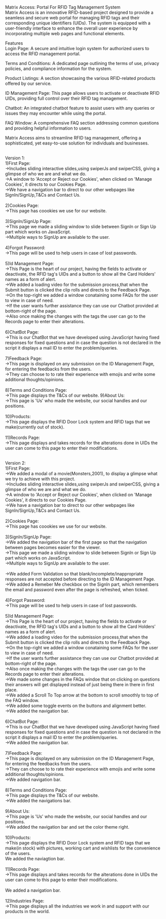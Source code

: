 Matrix Access: Portal For RFID Tag Management System <br>
Matrix Access is an innovative RFID-based project designed to provide a seamless and secure web portal for managing RFID tags and their corresponding unique identifiers (UIDs). The system is equipped with a user-friendly interface to enhance the overall user experience by incorporating multiple web pages and functional elements. <br>

Features <br>
Login Page: A secure and intuitive login system for authorized users to access the RFID management portal. <br>

Terms and Conditions: A dedicated page outlining the terms of use, privacy policies, and compliance information for the system. <br>

Product Listings: A section showcasing the various RFID-related products offered by our service. <br>

ID Management Page: This page allows users to activate or deactivate RFID UIDs, providing full control over their RFID tag management. <br>

Chatbot: An integrated chatbot feature to assist users with any queries or issues they may encounter while using the portal. <br>

FAQ Window: A comprehensive FAQ section addressing common questions and providing helpful information to users. <br>

Matrix Access aims to streamline RFID tag management, offering a sophisticated, yet easy-to-use solution for individuals and businesses. <br><br>

Version 1:<br>
1)First Page:<br>
->Includes sliding interactive slides,using swiperJs and swiperCSS, giving a glimpse of who we are and what we do.<br>
->A window to 'Accept or Reject our Cookies', when clicked on 'Manage Cookies', it directs to our Cookies Page.<br>
->We have a navigation bar to direct to our other webpages like SignIn/SignUp,T&Cs and Contact Us.<br><br>
2)Cookies Page:<br>
->This page has coookies we use for our website.<br><br>
3)SignIn/SignUp Page:<br>
->This page we made a sliding window to slide between SignIn or Sign Up part which works on JavaScript.<br>
->Multiple ways to SignUp are available to the user.<br><br>
4)Forgot Password:<br>
->This page will be used to help users in case of lost passwords.<br><br>
5)Id Management Page:<br>
->This Page is the heart of our project, having the fields to activate or deactivate, the RFID tag's UIDs and a button to show all the Card Holders' names as a form of alert.<br>
->We added a loading video for the submission process,that when the Submit button is clicked the clip rolls and directs to the Feedback Page.<br>
->On the top-right we added a window conataining some FAQs for the user to view in case of need.<br>
->If the user wants further assistance they can use our Chatbot provided at bottom-right of the page.<br>
->Also once making the changes with the tags the user can go to the Records page to enter their alterations.<br><br>
6)ChatBot Page:<br>
->This is our ChatBot that we have developed using JavaScript having fixed responses for fixed questions and in case the question is not declared in the script it displays a mail ID to enter the problem/queries. <br><br>
7)Feedback Page:<br>
->This page is displayed on any submission on the ID Management Page, for entering the feedbacks from the users.<br>
->They can choose to to rate their experience with emojis and write some additional thoughts/opinions.<br><br>
8)Terms and Conditions Page:<br>
->This page displays the T&Cs of our website.
9)About Us:<br>
->This page is 'Us' who made the website, our social handles and our positions.<br><br>
10)Products:<br>
->This page displays the RFID Door Lock system and RFID tags that we make(currently out of stock).<br><br>
11)Records Page:<br>
->This page displays and takes records for the alterations done in UIDs the user can come to this page to enter their modifications.<br><br>

Version 2:<br>
1)First Page:<br>
->We added a modal of a movie(Monsters,2001), to display a glimpse what we try to achieve with this project.<br>
->Includes sliding interactive slides,using swiperJs and swiperCSS, giving a glimpse of who we are and what we do.<br>
->A window to 'Accept or Reject our Cookies', when clicked on 'Manage Cookies', it directs to our Cookies Page.<br>
->We have a navigation bar to direct to our other webpages like SignIn/SignUp,T&Cs and Contact Us.<br><br>
2)Cookies Page:<br>
->This page has coookies we use for our website.<br><br>
3)SignIn/SignUp Page:<br>
->We added the navigation bar of the first page so that the navigation between pages becomes easier for the viewer.<br>
->This page we made a sliding window to slide between SignIn or Sign Up part which works on JavaScript.<br>
->Multiple ways to SignUp are available to the user.<br><br>
->We added Form Validation so that blank/incomplete/inappropriate responses are not accepted before directing to the ID Management Page.<br>
->We added a Remeber Me checkbox on the SignIn part, which remembers the email and password even after the page is refreshed, when ticked.<br><br>
4)Forgot Password:<br>
->This page will be used to help users in case of lost passwords.<br><br>
5)Id Management Page:<br>
->This Page is the heart of our project, having the fields to activate or deactivate, the RFID tag's UIDs and a button to show all the Card Holders' names as a form of alert.<br>
->We added a loading video for the submission process,that when the Submit button is clicked the clip rolls and directs to the Feedback Page.<br>
->On the top-right we added a window conataining some FAQs for the user to view in case of need.<br>
->If the user wants further assistance they can use our Chatbot provided at bottom-right of the page.<br>
->Also once making the changes with the tags the user can go to the Records page to enter their alterations.<br>
->We made some changes in the FAQs windoe that on clicking on questions their answers will get displayed instead of just being there in there in first place.<br>
->We added a Scroll To Top arrow at the bottom to scroll smoothly to top of the FAQ window.<br>
->We added some toggle events on the buttons and alignment better.<br>
->We added the navigation bar.<br><br>
6)ChatBot Page:<br>
->This is our ChatBot that we have developed using JavaScript having fixed responses for fixed questions and in case the question is not declared in the script it displays a mail ID to enter the problem/queries. <br>
->We added the navigation bar.<br><br>
7)Feedback Page:<br>
->This page is displayed on any submission on the ID Management Page, for entering the feedbacks from the users.<br>
->They can choose to to rate their experience with emojis and write some additional thoughts/opinions.<br>
->We added navigation bar.<br><br>
8)Terms and Conditions Page:<br>
->This page displays the T&Cs of our website.<br>
->We added the navigations bar.<br><br>
9)About Us:<br>
->This page is 'Us' who made the website, our social handles and our positions.<br>
->We added the navigation bar and set the color theme right.<br><br>
10)Products:<br>
->This page displays the RFID Door Lock system and RFID tags that we make(in stock) with pictures, working cart and wishlists for the convenience of the users.<br>
We added the naviagtion bar.<br><br>
11)Records Page:<br>
->This page displays and takes records for the alterations done in UIDs the user can come to this page to enter their modifications.<br><br>
We added a navigation bar.<br><br>
12)Industries Page:<br>
->This page displays all the industries we work in and support with our products in the world.


